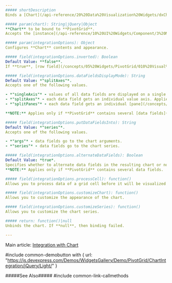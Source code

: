 ```yaml
---
##### shortDescription
Binds a [Chart](/api-reference/20%20Data%20Visualization%20Widgets/dxChart '/Documentation/ApiReference/Data_Visualization_Widgets/dxChart/') to the **PivotGrid**.

##### param(chart): String|jQuery|Object
**Chart** to be bound to **PivotGrid**.    
Accepts the [instance](/api-reference/10%20UI%20Widgets/Component/3%20Methods/instance().md '/Documentation/ApiReference/UI_Widgets/dxPivotGrid/Methods/#instance'), [jQuery element](https://api.jquery.com/Types/#jQuery) or [selector](https://api.jquery.com/category/selectors) of **Chart**'s container.

##### param(integrationOptions): Object
Configures **Chart** contents and appearance.

##### field(integrationOptions.inverted): Boolean
Default Value: **false**.    
If **true**, [row field](/concepts/05%20Widgets/PivotGrid/010%20Visual%20Elements/02%20Headers.md '/Documentation/Guide/Widgets/PivotGrid/Visual_Elements/#Headers') values go to the [chart arguments](/concepts/05%20Widgets/Chart/20%20Axes/00%20Overview.md '/Documentation/Guide/Widgets/Chart/Axes/Overview/') and [column field](/concepts/05%20Widgets/PivotGrid/010%20Visual%20Elements/02%20Headers.md '/Documentation/Guide/Widgets/PivotGrid/Visual_Elements/#Headers') values form [series](/concepts/05%20Widgets/Chart/10%20Series/00%20Overview.md '/Documentation/Guide/Widgets/Chart/Series/Overview/'). If **false** - vice versa.

##### field(integrationOptions.dataFieldsDisplayMode): String
Default Value: *"splitAxes"*.   
Accepts one of the following values.   

- *"singleAxis"* - values of all data fields are displayed on a single [value axis](/concepts/05%20Widgets/Chart/20%20Axes/00%20Overview.md '/Documentation/Guide/Widgets/Chart/Axes/Overview/').  
- *"splitAxes"* - each data field gets an individual value axis. Applies only if **putDataFieldsInto** is *"series"*.  
- *"splitPanes"* - each data field gets an individual [pane](/concepts/05%20Widgets/Chart/40%20Panes/00%20Overview.md '/Documentation/Guide/Widgets/Chart/Panes/Overview/'). Applies only if **putDataFieldsInto** is *"series"*.  

**NOTE:** Applies only if **PivotGrid** contains several [data fields](/concepts/05%20Widgets/PivotGrid/020%20Fields%20and%20Areas/10%20Fields.md '/Documentation/Guide/Widgets/PivotGrid/Fields_and_Areas/#Fields').

##### field(integrationOptions.putDataFieldsInto): String
Default Value: *"series"*.   
Accepts one of the following values.

- *"args"* - data fields go to the chart arguments.  
- *"series"* - data fields go to the chart series.

##### field(integrationOptions.alternateDataFields): Boolean
Default Value: *true*.   
Specifies whether to alternate data fields in the resulting chart or not.   
**NOTE:** Applies only if **PivotGrid** contains several data fields.

##### field(integrationOptions.processCell): function()
Allows you to process data of a grid cell before it will be visualized by the chart.

##### field(integrationOptions.customizeChart): function()
Allows you to customize the appearance of the chart.

##### field(integrationOptions.customizeSeries): function()
Allows you to customize the chart series.

##### return: function()|null
Unbinds the chart. If **null**, then binding failed.

---
```

Main article: [Integration with Chart](/concepts/05%20Widgets/PivotGrid/150%20Integration%20with%20Chart/10%20Integration%20with%20Chart.md '/Documentation/Guide/Widgets/PivotGrid/Integration_with_Chart/')

#include common-demobutton with {
    url: "https://js.devexpress.com/Demos/WidgetsGallery/Demo/PivotGrid/ChartIntegration/jQuery/Light/"
}

#####See Also#####
#include common-link-callmethods